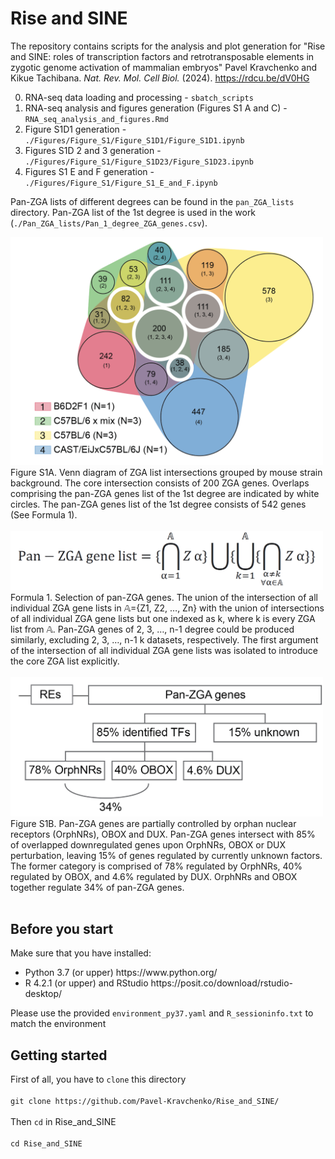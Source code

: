 # Rise and SINE

The repository contains scripts for the analysis and plot generation for
"Rise and SINE: roles of transcription factors and retrotransposable elements in zygotic genome activation of mammalian embryos" Pavel Kravchenko and Kikue Tachibana. _Nat. Rev. Mol. Cell Biol._ (2024). https://rdcu.be/dV0HG

0. RNA-seq data loading and processing - ```sbatch_scripts```
1. RNA-seq analysis and figures generation (Figures S1 A and C) - ```RNA_seq_analysis_and_figures.Rmd```
2. Figure S1D1 generation - ```./Figures/Figure_S1/Figure_S1D1/Figure_S1D1.ipynb```
3. Figures S1D 2 and 3 generation - ```./Figures/Figure_S1/Figure_S1D23/Figure_S1D23.ipynb```
4. Figures S1 E and F generation - ```./Figures/Figure_S1/Figure_S1_E_and_F.ipynb```

Pan-ZGA lists of different degrees can be found in the ```pan_ZGA_lists``` directory. Pan-ZGA list of the 1st degree is used in the work (```./Pan_ZGA_lists/Pan_1_degree_ZGA_genes.csv```).


<img src="figures/FigS1A.png" alt="Diagram" width="500"/>
Figure S1A. Venn diagram of ZGA list intersections grouped by mouse strain background. The core intersection consists of 200 ZGA genes. Overlaps comprising the pan-ZGA genes list of the 1st degree are indicated by white circles. The pan-ZGA genes list of the 1st degree consists of 542 genes (See Formula 1).
</br></br>

<img src="figures/Formula1.png" alt="Diagram" width="500"/>
Formula 1. Selection of pan-ZGA genes. The union of the intersection of all individual ZGA gene lists in 𝔸={Z1, Z2, …, Zn} with the union of intersections of all individual ZGA gene lists but one indexed as k, where k is every ZGA list from 𝔸. Pan-ZGA genes of 2, 3, …, n-1 degree could be produced similarly, excluding 2, 3, …, n-1 k datasets, respectively. The first argument of the intersection of all individual ZGA gene lists was isolated to introduce the core ZGA list explicitly.
</br></br>

<img src="figures/FigS1B.png" alt="Diagram" width="500"/>
Figure S1B. Pan-ZGA genes are partially controlled by orphan nuclear receptors (OrphNRs), OBOX and DUX. Pan-ZGA genes intersect with 85% of overlapped downregulated genes upon OrphNRs, OBOX or DUX perturbation, leaving 15% of genes regulated by currently unknown factors. The former category is comprised of 78% regulated by OrphNRs, 40% regulated by OBOX, and 4.6% regulated by DUX. OrphNRs and OBOX together regulate 34% of pan-ZGA genes.
</br></br>

## Before you start

Make sure that you have installed:
<ul>
<li>Python 3.7 (or upper) https://www.python.org/
<li>R 4.2.1 (or upper) and RStudio https://posit.co/download/rstudio-desktop/
</ul>

Please use the provided ```environment_py37.yaml``` and ```R_sessioninfo.txt``` to match the environment

## Getting started

First of all, you have to ```clone``` this directory</br></br>
```git clone https://github.com/Pavel-Kravchenko/Rise_and_SINE/```</br></br>
Then ```cd``` in Rise_and_SINE </br></br>
```cd Rise_and_SINE```</br></br>
